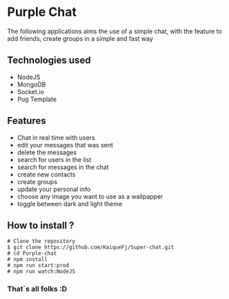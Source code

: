 # Purple Chat

The following applications aims the use of a simple chat, with the feature to add friends, create groups in a simple and fast way

## Technologies used

- NodeJS
- MongoDB
- Socket.io
- Pug Template

## Features

- Chat in real time with users
- edit your messages that was sent
- delete the messages
- search for users in the list
- search for messages in the chat
- create new contacts
- create groups
- update your personal info
- choose any image you want to use as a wallpapper
- toggle between dark and light theme

## How to install ?

```
# Clone the repository
$ git clone https://github.com/KaiqueFj/Super-chat.git
# cd Purple-chat
# npm install
# npm run start:prod
# npm run watch:NodeJS

```

### That´s all folks :D
